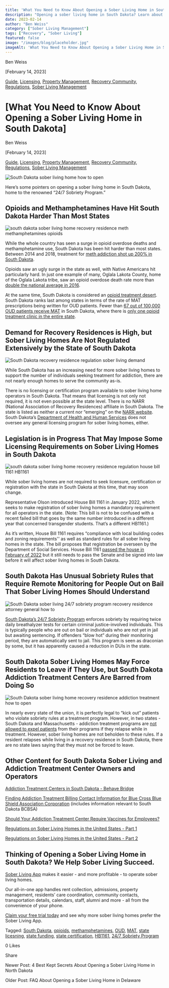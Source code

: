 ```yaml
---
title: 'What You Need to Know About Opening a Sober Living Home in South Dakota'
description: "Opening a sober living home in South Dakota? Learn about high demand, current regulations, potential laws & unique 24/7 Sobriety Program."
date: 2023-02-14
author: "Ben Weiss"
category: ["Sober Living Management"]
tags: ["Recovery", "Sober Living"]
featured: false
image: "/images/blog/placeholder.jpg"
imageAlt: 'What You Need to Know About Opening a Sober Living Home in South Dakota'
---
```


Ben Weiss

[February 14, 2023]

[Guide](/sober-living-app-blog/category/Guide), [Licensing](/sober-living-app-blog/category/Licensing), [Property Management](/sober-living-app-blog/category/Property+Management), [Recovery Community](/sober-living-app-blog/category/Recovery+Community), [Regulations](/sober-living-app-blog/category/Regulations), [Sober Living Management](/sober-living-app-blog/category/Sober+Living+Management)

#  [What You Need to Know About Opening a Sober Living Home in South Dakota]

Ben Weiss

[February 14, 2023]

[Guide](/sober-living-app-blog/category/Guide), [Licensing](/sober-living-app-blog/category/Licensing), [Property Management](/sober-living-app-blog/category/Property+Management), [Recovery Community](/sober-living-app-blog/category/Recovery+Community), [Regulations](/sober-living-app-blog/category/Regulations), [Sober Living Management](/sober-living-app-blog/category/Sober+Living+Management)

![South Dakota sober living home how to open](/images/blog/what-you-need-to-know-about-opening-a-sober-living-home-in-south-dakota/Screen_Shot_2023-02-08_at_7.17.11_PM.png)

Here’s some pointers on opening a sober living home in South Dakota, home to the renowned “24/7 Sobriety Program.”

## Opioids and Methamphetamines Have Hit South Dakota Harder Than Most States 

![south dakota sober living home recovery residence meth methamphetamines opioids](/images/blog/what-you-need-to-know-about-opening-a-sober-living-home-in-south-dakota/Screen_Shot_2023-02-08_at_6.24.07_PM.png)

While the whole country has seen a surge in opioid overdose deaths and methamphetamine use, South Dakota has been hit harder than most states. Between 2014 and 2018, treatment for [meth addiction shot up 200% in South Dakota](https://www.nytimes.com/2019/11/18/us/south-dakota-meth.html). 

Opioids saw an ugly surge in the state as well, with Native Americans hit particularly hard. In just one example of many, Oglala Lakota County, home of the Oglala Lakota tribe, saw an opioid overdose death rate more than [double the national average in 2016](https://www.nytimes.com/2022/02/01/health/opioids-native-american-tribes.html). 

At the same time, South Dakota is considered an [opioid treatment desert](https://www.medscape.com/viewarticle/978950). South Dakota ranks last among states in terms of the rate of MAT prescriptions being written for OUD patients. Fewer than [67 out of 100,000 OUD patients receive MAT](https://nyulangone.org/news/almost-90-percent-people-opioid-use-disorder-not-receiving-lifesaving-medication) in South Dakota, where there is [only one opioid treatment clinic in the entire state](https://www.pewtrusts.org/en/research-and-analysis/articles/2022/08/29/methadone-saves-lives-so-why-dont-more-patients-with-opioid-use-disorder-take-it).

## Demand for Recovery Residences is High, but Sober Living Homes Are Not Regulated Extensively by the State of South Dakota 

![South Dakota recovery residence regulation sober living demand](/images/blog/what-you-need-to-know-about-opening-a-sober-living-home-in-south-dakota/Screen_Shot_2023-02-08_at_7.13.24_PM.png)

While South Dakota has an increasing need for more sober living homes to support the number of individuals seeking treatment for addiction, there are not nearly enough homes to serve the community as-is. 

There is no licensing or certification program available to sober living home operators in South Dakota. That means that licensing is not only not required, it is not even possible at the state level. There is no NARR (National Association of Recovery Residences) affiliate in South Dakota. The state is listed as neither a current nor “emerging” on the [NARR website](https://narronline.org/). South Dakota’s [Department of Health and Human Services](https://www.hhs.nd.gov/behavioral-health) does not oversee any general licensing program for sober living homes, either. 

## Legislation is in Progress That May Impose Some Licensing Requirements on Sober Living Homes in South Dakota 

![south dakota sober living home recovery residence regulation house bill 1161 HB1161](/images/blog/what-you-need-to-know-about-opening-a-sober-living-home-in-south-dakota/Screen_Shot_2023-02-08_at_6.15.54_PM.png)

While sober living homes are not required to seek licensure, certification or registration with the state in South Dakota at this time, that may soon change. 

Representative Olson introduced House Bill 1161 in January 2022, which seeks to make registration of sober living homes a mandatory requirement for all operators in the state. (Note: This bill is not to be confused with a recent failed bill that goes by the same number introduced in a different year that concerned transgender students. That’s a different HB1161.) 

As it’s written, House Bill 1161 requires “compliance with local building codes and zoning requirements'' as well as standard rules for all sober living homes in the state. The bill proposes that registration be overseen by the Department of Social Services. House Bill 1161 [passed the house in February of 2022](https://mylrc.sdlegislature.gov/api/Documents/Bill/234043.html?Year=2022) but it still needs to pass the Senate and be signed into law before it will affect sober living homes in South Dakota. 

## South Dakota Has Unusual Sobriety Rules that Require Remote Monitoring for People Out on Bail That Sober Living Homes Should Understand

![South Dakota sober living 24/7 sobriety program recovery residence attorney general how to](/images/blog/what-you-need-to-know-about-opening-a-sober-living-home-in-south-dakota/Screen_Shot_2023-02-08_at_7.14.38_PM.png)

[South Dakota’s 24/7 Sobriety Program](https://www.sdnewswatch.org/stories/south-dakotas-24-7-sobriety-experiment-could-roll-out-nationwide/) enforces sobriety by requiring twice daily breathalyzer tests for certain criminal justice-involved individuals. This is typically people who are out on bail or individuals who are not yet in jail but awaiting sentencing. If offenders “blow hot” during their monitoring period, they are automatically sent to jail. This program is seen as draconian by some, but it has apparently caused a reduction in DUIs in the state.  

## South Dakota Sober Living Homes May Force Residents to Leave if They Use, but South Dakota Addiction Treatment Centers Are Barred from Doing So

![South Dakota sober living home recovery residence addiction treatment how to open](/images/blog/what-you-need-to-know-about-opening-a-sober-living-home-in-south-dakota/Screen_Shot_2023-02-08_at_7.16.42_PM.png)

In nearly every state of the union, it is perfectly legal to “kick out” patients who violate sobriety rules at a treatment program. However, in two states - South Dakota and Massachusetts - addiction treatment programs are [not allowed to expel patients](https://www.wfyi.org/news/articles/most-people-who-need-addiction-treatment-dont-get-it-yet-many-state-laws-limit-access) from their programs if they relapse while in treatment. However, sober living homes are not beholden to these rules. If a resident relapses while living in a recovery residence in South Dakota, there are no state laws saying that they must not be forced to leave. 

## Other Content for South Dakota Sober Living and Addiction Treatment Center Owners and Operators

[Addiction Treatment Centers in South Dakota - Behave Bridge ](https://bridge.behavehealth.com/rehabs/south-dakota)

[Finding Addiction Treatment Billing Contact Information for Blue Cross Blue Shield Association Corporation](https://behavehealth.com/blog/2022/5/4/finding-addiction-treatment-billing-contact-information-for-blue-cross-blue-shield-association-corporation) (includes information relevant to South Dakota BCBSA)

[Should Your Addiction Treatment Center Require Vaccines for Employees?](https://behavehealth.com/blog/2021/9/7/should-your-addiction-treatment-center-require-vaccines-for-employees)

[Regulations on Sober Living Homes in the United States - Part 1 ](../../../2021/8/3/understanding-national-regulations-on-sober-living-homes-in-the-united-states-part-1.html)

[Regulations on Sober Living Homes in the United States - Part 2](../../../2021/8/17/understanding-national-regulations-on-sober-living-homes-in-the-united-states-part-2.html)

## Thinking of Opening a Sober Living Home in South Dakota? We Help Sober Living Succeed. 

[Sober Living App](/) makes it easier - and more profitable - to operate sober living homes. 

Our all-in-one app handles rent collection, admissions, property management, residents’ care coordination, community contacts, transportation details, calendars, staff, alumni and more - all from the convenience of your phone.  

[Claim your free trial today](https://behavehealth.com/get-started) and see why more sober living homes prefer the Sober Living App.

Tagged: [South Dakota](/sober-living-app-blog/tag/South+Dakota), [opioids](/sober-living-app-blog/tag/opioids), [methamphetamines](/sober-living-app-blog/tag/methamphetamines), [OUD](/sober-living-app-blog/tag/OUD), [MAT](/sober-living-app-blog/tag/MAT), [state licesning](/sober-living-app-blog/tag/state+licesning), [state funding](/sober-living-app-blog/tag/state+funding), [state certification](/sober-living-app-blog/tag/state+certification), [HB1161](/sober-living-app-blog/tag/HB1161), [24/7 Sobriety Program](/sober-living-app-blog/tag/24%EA%A4%B77+Sobriety+Program)

0 Likes

Share

Newer Post: 4 Best Kept Secrets About Opening a Sober Living Home in North Dakota

Older Post: FAQ About Opening a Sober Living Home in Delaware